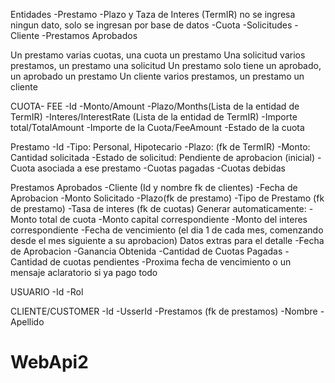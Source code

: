Entidades
-Prestamo
-Plazo y Taza de Interes (TermIR)
no se ingresa ningun dato, solo se ingresan por base de datos
-Cuota
-Solicitudes
-Cliente
-Prestamos Aprobados

Un prestamo varias cuotas, una cuota un prestamo
Una solicitud varios prestamos, un prestamo una solicitud
Un prestamo solo tiene un aprobado, un aprobado un prestamo
Un cliente varios prestamos, un prestamo un cliente 

CUOTA- FEE
-Id 
-Monto/Amount
-Plazo/Months(Lista de la entidad de TermIR)
-Interes/InterestRate (Lista de la entidad de TermIR)
-Importe total/TotalAmount 
-Importe de la Cuota/FeeAmount
-Estado de la cuota

Prestamo 
-Id
-Tipo: Personal, Hipotecario
-Plazo: (fk de TermIR)
-Monto: Cantidad solicitada
-Estado de solicitud: Pendiente de aprobacion (inicial)
-Cuota asociada a ese prestamo
-Cuotas pagadas
-Cuotas debidas

Prestamos Aprobados 
-Cliente (Id y nombre fk de clientes)
-Fecha de Aprobacion 
-Monto Solicitado
-Plazo(fk de prestamo)
-Tipo de Prestamo (fk de prestamo)
-Tasa de interes (fk de cuotas)
Generar automaticamente:
-Monto total de cuota
-Monto capital correspondiente
-Monto del interes correspondiente
-Fecha de vencimiento (el dia 1 de cada mes, comenzando desde el mes siguiente a su aprobacion)
Datos extras para el detalle 
-Fecha de Aprobacion
-Ganancia Obtenida 
-Cantidad de Cuotas Pagadas
-Cantidad de cuotas pendientes
-Proxima fecha de vencimiento o un mensaje aclaratorio si ya pago todo

USUARIO
-Id
-Rol

CLIENTE/CUSTOMER
-Id 
-UsserId
-Prestamos (fk de prestamos)
-Nombre
-Apellido


# WebApi2